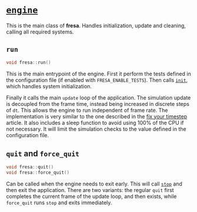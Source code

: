 # [`engine`](https://github.com/josekoalas/fresa/blob/main/core/engine.h)

This is the main class of **fresa**. Handles initialization, update and cleaning, calling all required systems.

## `run`

```cpp
void fresa::run()
```

This is the main entrypoint of the engine. First it perform the tests defined in the configuration file (if enabled with `FRESA_ENABLE_TESTS`). Then calls [`init`](#init), which handles system initialization.

Finally it calls the main `update` loop of the application. The simulation update is decoupled from the frame time, instead being increased in discrete steps of `dt`. This allows the engine to run independent of frame rate. The implementation is very similar to the one described in the [fix your timestep](https://gafferongames.com/post/fix_your_timestep) article. It also includes a sleep function to avoid using 100% of the CPU if not necessary. It will limit the simulation checks to the value defined in the configuration file.

## `quit` and `force_quit`

```cpp
void fresa::quit()
void fresa::force_quit()
```

Can be called when the engine needs to exit early. This will call [`stop`](#stop) and then exit the application. There are two variants: the regular `quit` first completes the current frame of the update loop, and then exists, while `force_quit` runs `stop` and exits immediately.